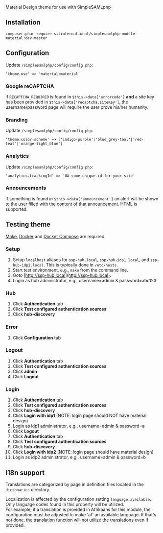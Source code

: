 Material Design theme for use with SimpleSAMLphp 

## Installation

```
composer.phar require silinternational/simplesamlphp-module-material:dev-master
```

## Configuration

Update `/simplesamlphp/config/config.php`:

```
'theme.use' => 'material:material'
```

### Google reCAPTCHA
if `RECAPTCHA_REQUIRED` is found in `$this->data['errorcode']` **and** a site key has been 
provided in `$this->data['recaptcha.siteKey']`, the username/password page will require the user 
prove his/her humanity.

### Branding
Update `/simplesamlphp/config/config.php`:

```
'theme.color-scheme' => ['indigo-purple'|'blue_grey-teal'|'red-teal'|'orange-light_blue']
```

### Analytics
Update `/simplesamlphp/config/config.php`:

```
'analytics.trackingId' => 'UA-some-unique-id-for-your-site'
```

### Announcements
if something is found in `$this->data['announcement']` an alert will be shown to the user filled with the 
content of that announcement.  HTML is supported.

## Testing theme

[Make](https://www.gnu.org/software/make/), [Docker](https://www.docker.com/products/overview) and 
[Docker Compose](https://docs.docker.com/compose/install/) are required.

### Setup 

1. Setup `localhost` aliases for `ssp-hub.local`, `ssp-hub-idp1.local`, and `ssp-hub-idp2.local`.  This is typically done in `/etc/hosts`.
2. Start test environment, e.g., `make` from the command line.
3. Goto [http://ssp-hub.local](http://ssp-hub.local).
4. Login as hub administrator, e.g., username=admin & password=abc123

### Hub
1. Click **Authentication** tab
2. Click **Test configured authentication sources**
3. Click **hub-discovery**

### Error
1. Click **Configuration** tab

### Logout
1. Click **Authentication** tab
2. Click **Test configured authentication sources**
3. Click **admin**
4. Click **Logout**

### Login
1. Click **Authentication** tab
2. Click **Test configured authentication sources**
3. Click **hub-discovery**
4. Click **Login with idp1** (NOTE: login page should NOT have material design)
5. Login as idp1 administrator, e.g., username=admin & password=a
6. Click **Logout**
7. Click **Authentication** tab
8. Click **Test configured authentication sources**
9. Click **hub-discovery**
10. Click **Login with idp2** (NOTE: login page should have material design)
11. Login as idp2 administrator, e.g., username=admin & password=b

## i18n support
Translations are categorized by page in definition files located in the `dictonaries` directory.

Localization is affected by the configuration setting `language.available`.  Only language codes found in this property will be utilized.  
For example, if a translation is provided in Afrikaans for this module, the configuration must be adjusted to make 'af' an available
language.  If that's not done, the translation function will not utilize the translations even if provided.